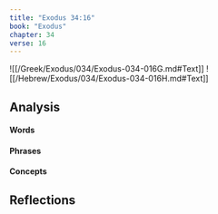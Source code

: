 ```yaml
---
title: "Exodus 34:16"
book: "Exodus"
chapter: 34
verse: 16
---
```

![[/Greek/Exodus/034/Exodus-034-016G.md#Text]]
![[/Hebrew/Exodus/034/Exodus-034-016H.md#Text]]

## Analysis

#### Words

#### Phrases

#### Concepts

## Reflections
